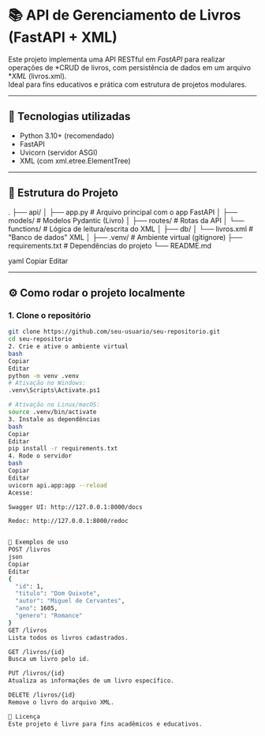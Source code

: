 # 📚 API de Gerenciamento de Livros (FastAPI + XML)

Este projeto implementa uma API RESTful em *FastAPI* para realizar operações de *CRUD de livros, com persistência de dados em um arquivo **XML* (livros.xml).  
Ideal para fins educativos e prática com estrutura de projetos modulares.

---

## 🚀 Tecnologias utilizadas

- Python 3.10+ (recomendado)
- FastAPI
- Uvicorn (servidor ASGI)
- XML (com xml.etree.ElementTree)

---

## 📁 Estrutura do Projeto

. ├── api/ │ 
           ├── app.py # Arquivo principal com o app FastAPI 
           │ 
           ├── models/ # Modelos Pydantic (Livro) 
           │ 
           ├── routes/ # Rotas da API 
           │ 
           └── functions/ # Lógica de leitura/escrita do XML 
           │ 
           ├── db/ │ 
                   └── livros.xml # "Banco de dados" XML 
           │ 
           ├── .venv/ # Ambiente virtual (gitignore) 
           ├── requirements.txt # Dependências do projeto 
           └── README.md

yaml
Copiar
Editar

---

## ⚙️ Como rodar o projeto localmente

### 1. Clone o repositório

```bash
git clone https://github.com/seu-usuario/seu-repositorio.git
cd seu-repositorio
2. Crie e ative o ambiente virtual
bash
Copiar
Editar
python -m venv .venv
# Ativação no Windows:
.venv\Scripts\Activate.ps1

# Ativação no Linux/macOS:
source .venv/bin/activate
3. Instale as dependências
bash
Copiar
Editar
pip install -r requirements.txt
4. Rode o servidor
bash
Copiar
Editar
uvicorn api.app:app --reload
Acesse:

Swagger UI: http://127.0.0.1:8000/docs

Redoc: http://127.0.0.1:8000/redoc


🧪 Exemplos de uso
POST /livros
json
Copiar
Editar
{
  "id": 1,
  "titulo": "Dom Quixote",
  "autor": "Miguel de Cervantes",
  "ano": 1605,
  "genero": "Romance"
}
GET /livros
Lista todos os livros cadastrados.

GET /livros/{id}
Busca um livro pelo id.

PUT /livros/{id}
Atualiza as informações de um livro específico.

DELETE /livros/{id}
Remove o livro do arquivo XML.

📄 Licença
Este projeto é livre para fins acadêmicos e educativos.